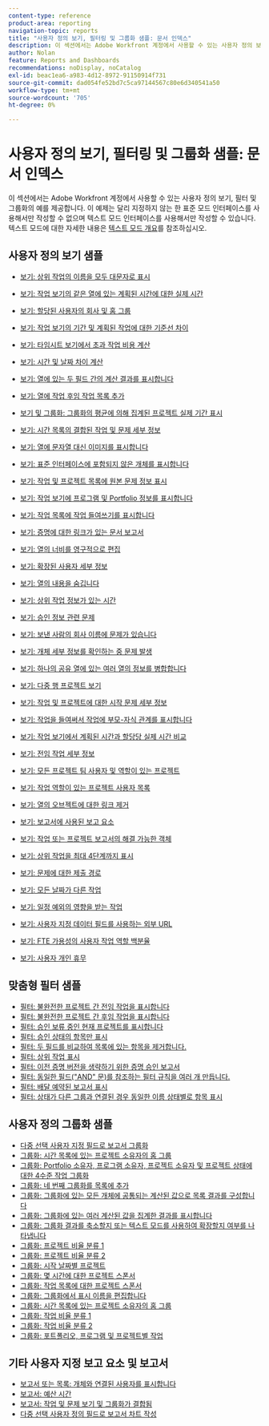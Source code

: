 ```yaml
---
content-type: reference
product-area: reporting
navigation-topic: reports
title: "사용자 정의 보기, 필터링 및 그룹화 샘플: 문서 인덱스"
description: 이 섹션에서는 Adobe Workfront 계정에서 사용할 수 있는 사용자 정의 보기, 필터 및 그룹화의 예를 제공합니다.
author: Nolan
feature: Reports and Dashboards
recommendations: noDisplay, noCatalog
exl-id: beac1ea6-a983-4d12-8972-91150914f731
source-git-commit: dad054fe52bd7c5ca97144567c80e6d340541a50
workflow-type: tm+mt
source-wordcount: '705'
ht-degree: 0%

---
```


# 사용자 정의 보기, 필터링 및 그룹화 샘플: 문서 인덱스

<!-- Audited: 12/2023 -->

<!--
<p data-mc-conditions="QuicksilverOrClassic.Draft mode">(NOTE: this used to be the content of this article but when I did the reorg of text mode for Kyna, Luke asked me to make this article a "TOC-proper article". I did not see much value in organizing this by objects.) </p>
-->

이 섹션에서는 Adobe Workfront 계정에서 사용할 수 있는 사용자 정의 보기, 필터 및 그룹화의 예를 제공합니다. 이 예제는 달리 지정하지 않는 한 표준 모드 인터페이스를 사용해서만 작성할 수 없으며 텍스트 모드 인터페이스를 사용해서만 작성할 수 있습니다. 텍스트 모드에 대한 자세한 내용은 [텍스트 모드 개요](../../../reports-and-dashboards/reports/text-mode/understand-text-mode.md)를 참조하십시오.

<!--
<p data-mc-conditions="QuicksilverOrClassic.Draft mode">(NOTE:&nbsp;below, drafted because not sure if the links are currently working - April 2022)</p>
-->

<!--
<p data-mc-conditions="QuicksilverOrClassic.Draft mode">For additional real-life text mode examples that other Workfront customers might have identified, visit the <a href="https://one.workfront.com/s/topic/0TO0z000000cdHmGAI/text-mode-reporting?tabset-21363=3" target="_blank">Text Mode Reporting Discussions</a> tab in&nbsp; Adobe Workfront One or join the <a href="https://one.workfront.com/s/community" target="_blank">Workfront Community</a> (requires logging in). &nbsp;</p>
-->

## 사용자 정의 보기 샘플

* [보기: 상위 작업의 이름을 모두 대문자로 표시](../../../reports-and-dashboards/reports/custom-view-filter-grouping-samples/column-show-name-parent-tasks-all-caps.md)
* [보기: 작업 보기의 같은 열에 있는 계획된 시간에 대한 실제 시간](../../../reports-and-dashboards/reports/custom-view-filter-grouping-samples/view-actual-hours-planned-hours-task-view.md)
* [보기: 할당된 사용자의 회사 및 홈 그룹](../../../reports-and-dashboards/reports/custom-view-filter-grouping-samples/view-assigned-users-company-home-group.md)
* [보기: 작업 보기의 기간 및 계획된 작업에 대한 기준선 차이](../../../reports-and-dashboards/reports/custom-view-filter-grouping-samples/view-baseline-variance-duration-planned-work-task-view.md)
* [보기: 타임시트 보기에서 초과 작업 비용 계산](../../../reports-and-dashboards/reports/custom-view-filter-grouping-samples/view-calculate-overtime-cost-timesheet-view.md)
* [보기: 시간 및 날짜 차이 계산](../../../reports-and-dashboards/reports/custom-view-filter-grouping-samples/view-calculate-time-and-date-differences.md)
* [보기: 열에 있는 두 필드 간의 계산 결과를 표시합니다](../../../reports-and-dashboards/reports/custom-view-filter-grouping-samples/view-calculation-between-two-fields.md)
* [보기: 열에 작업 후임 작업 목록 추가](../../../reports-and-dashboards/reports/custom-view-filter-grouping-samples/view-column-list-successors.md)
* [보기 및 그룹화: 그룹화의 평균에 의해 집계된 프로젝트 실제 기간 표시](../../../reports-and-dashboards/reports/custom-view-filter-grouping-samples/view-column-project-average-actual-duration-aggregated-grouping.md)
* [보기: 시간 목록의 결합된 작업 및 문제 세부 정보](../../../reports-and-dashboards/reports/custom-view-filter-grouping-samples/view-combined-task-issue-details-hour-list.md)
* [보기: 열에 문자열 대신 이미지를 표시합니다](../../../reports-and-dashboards/reports/custom-view-filter-grouping-samples/view-display-image-in-view.md)
* [보기: 표준 인터페이스에 포함되지 않은 개체를 표시합니다](../../../reports-and-dashboards/reports/custom-view-filter-grouping-samples/view-display-objects-not-in-standard-interface.md)
* [보기: 작업 및 프로젝트 목록에 원본 문제 정보 표시](../../../reports-and-dashboards/reports/custom-view-filter-grouping-samples/view-display-original-issue-info-task-project-list.md)
* [보기: 작업 보기에 프로그램 및 Portfolio 정보를 표시합니다](../../../reports-and-dashboards/reports/custom-view-filter-grouping-samples/view-display-program-portfolio-info-task-view.md)
* [보기: 작업 목록에 작업 들여쓰기를 표시합니다](../../../reports-and-dashboards/reports/custom-view-filter-grouping-samples/view-display-task-identations.md)
* [보기: 증명에 대한 링크가 있는 문서 보고서](../../../reports-and-dashboards/reports/custom-view-filter-grouping-samples/view-document-report-with-proof-link.md)
* [보기: 열의 너비를 영구적으로 편집](../../../reports-and-dashboards/reports/custom-view-filter-grouping-samples/view-edit-column-width-permanently.md)
* [보기: 확장된 사용자 세부 정보](../../../reports-and-dashboards/reports/custom-view-filter-grouping-samples/view-expanded-user-details.md)
* [보기: 열의 내용을 숨깁니다](../../../reports-and-dashboards/reports/custom-view-filter-grouping-samples/view-hide-column-content.md)
* [보기: 상위 작업 정보가 있는 시간](../../../reports-and-dashboards/reports/custom-view-filter-grouping-samples/view-hours-parent-task-information.md)
* [보기: 승인 정보 관련 문제](../../../reports-and-dashboards/reports/custom-view-filter-grouping-samples/view-issues-approval-information.md)
* [보기: 보낸 사람의 회사 이름에 문제가 있습니다](../../../reports-and-dashboards/reports/custom-view-filter-grouping-samples/view-issues-company-name-originator.md)
* [보기: 개체 세부 정보를 확인하는 중 문제 발생](../../../reports-and-dashboards/reports/custom-view-filter-grouping-samples/view-issues-resolving-object-details.md)
* [보기: 하나의 공유 열에 있는 여러 열의 정보를 병합합니다](../../../reports-and-dashboards/reports/custom-view-filter-grouping-samples/view-merge-columns.md)
* [보기: 다중 행 프로젝트 보기](../../../reports-and-dashboards/reports/custom-view-filter-grouping-samples/view-multi-row-project-view.md)
* [보기: 작업 및 프로젝트에 대한 시작 문제 세부 정보](../../../reports-and-dashboards/reports/custom-view-filter-grouping-samples/view-originating-issue-details-tasks-projects.md)
* [보기: 작업을 들여써서 작업에 부모-자식 관계를 표시합니다](../../../reports-and-dashboards/reports/custom-view-filter-grouping-samples/view-parent-child-relationship-by-indenting-tasks-with-custom-view.md)
* [보기: 작업 보기에서 계획된 시간과 할당당 실제 시간 비교](../../../reports-and-dashboards/reports/custom-view-filter-grouping-samples/view-planned-hours-actual-hours-assignment-task-view.md)
* [보기: 전임 작업 세부 정보](../../../reports-and-dashboards/reports/custom-view-filter-grouping-samples/view-predecessor-details.md)
* [보기: 모든 프로젝트 팀 사용자 및 역할이 있는 프로젝트](../../../reports-and-dashboards/reports/custom-view-filter-grouping-samples/view-project-all-project-team-users-roles.md)
* [보기: 작업 역할이 있는 프로젝트 사용자 목록](../../../reports-and-dashboards/reports/custom-view-filter-grouping-samples/view-project-user-list.md)
* [보기: 열의 오브젝트에 대한 링크 제거](../../../reports-and-dashboards/reports/custom-view-filter-grouping-samples/view-remove-link-to-object.md)

  <!--
  <li data-mc-conditions="QuicksilverOrClassic.Draft mode"> <p><a href="../../../reports-and-dashboards/reports/custom-view-filter-grouping-samples/view-report-delivery-details.md" class="MCXref xref" xrefformat="{para}">View: report delivery details</a> </p> </li>
  -->

* [보기: 보고서에 사용된 보고 요소](../../../reports-and-dashboards/reports/custom-view-filter-grouping-samples/view-reporting-elements-used-reports.md)
* [보기: 작업 또는 프로젝트 보고서의 해결 가능한 객체](../../../reports-and-dashboards/reports/custom-view-filter-grouping-samples/view-resolvable-objects-task-project-report.md)

  <!--
  <li data-mc-conditions="QuicksilverOrClassic.Draft mode"> <p><a href="../../../reports-and-dashboards/reports/custom-view-filter-grouping-samples/view-resource-pool-quick-links.md" class="MCXref xref" xrefformat="{para}">View: Resource Pool quick links</a> </p> </li>
  -->

* [보기: 상위 작업을 최대 4단계까지 표시](../../../reports-and-dashboards/reports/custom-view-filter-grouping-samples/view-show-parent-tasks-4-levels.md)
* [보기: 문제에 대한 제출 경로](../../../reports-and-dashboards/reports/custom-view-filter-grouping-samples/view-submission-path-issues.md)
* [보기: 모든 날짜가 다른 작업](../../../reports-and-dashboards/reports/custom-view-filter-grouping-samples/view-task-all-dates-variance.md)
* [보기: 일정 예외의 영향을 받는 작업](../../../reports-and-dashboards/reports/custom-view-filter-grouping-samples/view-tasks-impacted-schedule-exceptions.md)
* [보기: 사용자 지정 데이터 필드를 사용하는 외부 URL](../../../reports-and-dashboards/reports/custom-view-filter-grouping-samples/view-url-using-custom-data-field.md)
* [보기: FTE 가용성의 사용자 작업 역할 백분율](../../../reports-and-dashboards/reports/custom-view-filter-grouping-samples/view-user-job-role-percentage-fte-availability.md)
* [보기: 사용자 개인 휴무](../../../reports-and-dashboards/reports/custom-view-filter-grouping-samples/view-user-personal-time-off.md)

  <!--
  <li data-mc-conditions="QuicksilverOrClassic.Draft mode"> <p><a href="../../../reports-and-dashboards/reports/custom-view-filter-grouping-samples/view-username.md" class="MCXref xref" xrefformat="{para}">View: username</a> </p> </li>
  -->

## 맞춤형 필터 샘플

* [필터: 불완전한 프로젝트 간 전임 작업을 표시합니다](../../../reports-and-dashboards/reports/custom-view-filter-grouping-samples/filter-cross-project-predecessors.md)
* [필터: 불완전한 프로젝트 간 후임 작업을 표시합니다](../../../reports-and-dashboards/reports/custom-view-filter-grouping-samples/filter-cross-project-successors.md)
* [필터: 승인 보류 중인 현재 프로젝트를 표시합니다](../../../reports-and-dashboards/reports/custom-view-filter-grouping-samples/filter-current-projects-pending-approval.md)
* [필터: 승인 상태의 항목만 표시](../../../reports-and-dashboards/reports/custom-view-filter-grouping-samples/filter-for-items-in-approval-status.md)
* [필터: 두 필드를 비교하여 목록에 있는 항목을 제거합니다.](../../../reports-and-dashboards/reports/custom-view-filter-grouping-samples/filter-items-by-comparing-two-fields.md)
* [필터: 상위 작업 표시](../../../reports-and-dashboards/reports/custom-view-filter-grouping-samples/filter-parent-task-filter.md)
* [필터: 이전 증명 버전을 생략하기 위한 증명 승인 보고서](../../../reports-and-dashboards/reports/custom-view-filter-grouping-samples/filter-proof-approval-report.md)
* [필터: 동일한 필드(&quot;AND&quot; 문)를 참조하는 필터 규칙을 여러 개 만듭니다.](../../../reports-and-dashboards/reports/custom-view-filter-grouping-samples/filter-refrence-the-same-field-multiple-times.md)
* [필터: 배달 예약된 보고서 표시](../../../reports-and-dashboards/reports/custom-view-filter-grouping-samples/filter-report-delivery-filter.md)
* [필터: 상태가 다른 그룹과 연결된 경우 동일한 이름 상태별로 항목 표시](../../../reports-and-dashboards/reports/custom-view-filter-grouping-samples/filter-same-name-statuses-from-different-groups.md)

## 사용자 정의 그룹화 샘플

* [다중 선택 사용자 지정 필드로 보고서 그룹화](../../../reports-and-dashboards/reports/custom-view-filter-grouping-samples/grouping-by-multi-select-custom-field.md)
* [그룹화: 시간 목록에 있는 프로젝트 소유자의 홈 그룹](../../../reports-and-dashboards/reports/custom-view-filter-grouping-samples/grouping-home-group-project-owner-list-hours.md)
* [그룹화: Portfolio 소유자, 프로그램 소유자, 프로젝트 소유자 및 프로젝트 상태에 대한 4수준 작업 그룹화](../../../reports-and-dashboards/reports/custom-view-filter-grouping-samples/grouping-4-level-task-grouping.md)
* [그룹화: 네 번째 그룹화를 목록에 추가](../../../reports-and-dashboards/reports/custom-view-filter-grouping-samples/grouping-add-fourth-grouping.md)
* [그룹화: 그룹화에 있는 모든 개체에 공통되는 계산된 값으로 목록 결과를 구성합니다](../../../reports-and-dashboards/reports/custom-view-filter-grouping-samples/grouping-by-calculated-common-values.md)
* [그룹화: 그룹화에 있는 여러 계산된 값을 집계한 결과를 표시합니다](../../../reports-and-dashboards/reports/custom-view-filter-grouping-samples/grouping-calculation-between-two-fields-aggregated-in-grouping.md)
* [그룹화: 그룹화 결과를 축소할지 또는 텍스트 모드를 사용하여 확장할지 여부를 나타냅니다](../../../reports-and-dashboards/reports/custom-view-filter-grouping-samples/grouping-collapsed-or-expanded-results.md)
* [그룹화: 프로젝트 비율 분류 1](../../../reports-and-dashboards/reports/custom-view-filter-grouping-samples/grouping-project-percent-breakdown-1.md)
* [그룹화: 프로젝트 비율 분류 2](../../../reports-and-dashboards/reports/custom-view-filter-grouping-samples/grouping-project-percent-breakdown-2.md)
* [그룹화: 시작 날짜별 프로젝트](../../../reports-and-dashboards/reports/custom-view-filter-grouping-samples/grouping-projects-entry-date.md)
* [그룹화: 몇 시간에 대한 프로젝트 스폰서](../../../reports-and-dashboards/reports/custom-view-filter-grouping-samples/grouping-project-sponsor-hours.md)
* [그룹화: 작업 목록에 대한 프로젝트 스폰서](../../../reports-and-dashboards/reports/custom-view-filter-grouping-samples/grouping-project-sponsor-task-list.md)
* [그룹화: 그룹화에서 표시 이름을 편집합니다](../../../reports-and-dashboards/reports/custom-view-filter-grouping-samples/grouping-rename-grouping.md)
* [그룹화: 시간 목록에 있는 프로젝트 소유자의 홈 그룹](../../../reports-and-dashboards/reports/custom-view-filter-grouping-samples/grouping-home-group-project-owner-list-hours.md)
* [그룹화: 작업 비율 분류 1](../../../reports-and-dashboards/reports/custom-view-filter-grouping-samples/grouping-task-percent-breakdown-1.md)
* [그룹화: 작업 비율 분류 2](../../../reports-and-dashboards/reports/custom-view-filter-grouping-samples/grouping-task-percent-breakdown-2.md)
* [그룹화: 포트폴리오, 프로그램 및 프로젝트별 작업](../../../reports-and-dashboards/reports/custom-view-filter-grouping-samples/grouping-tasks-portfolio-program-project.md)

## 기타 사용자 지정 보고 요소 및 보고서

* [보고서 또는 목록: 개체와 연결된 사용자를 표시합니다](../../../reports-and-dashboards/reports/custom-view-filter-grouping-samples/display-object-users-in-report.md)
* [보고서: 예산 시간](../../../reports-and-dashboards/reports/custom-view-filter-grouping-samples/report-budgeted-hour.md)
* [보고서: 작업 및 문제 보기 및 그룹화가 결합됨](../../../reports-and-dashboards/reports/custom-view-filter-grouping-samples/report-combined-task-issue-view-grouping.md)
* [다중 선택 사용자 정의 필드로 보고서 차트 작성](../../../reports-and-dashboards/reports/custom-view-filter-grouping-samples/chart-report-by-multi-select-custom-field.md)

<!--
<div data-mc-conditions="QuicksilverOrClassic.Draft mode">
<h2>Hour</h2>
<p><a href="../../../reports-and-dashboards/reports/custom-view-filter-grouping-samples/view-combined-task-issue-details-hour-list.md" class="MCXref xref" xrefformat="{para}">View: combined task and issue details in an Hour list</a> </p>
<p>An Hour view which combines the Task and Issue name columns, as well as the Task and Issue work required (Planned Hours) using the <code>sharecol=true</code> line. This allows you to display the Planned Hours for both Tasks and Issues in one column. Because each hour entry can only be associated with either a Task or an Issue, you always have just one value in the shared column. In the case of an hour entry on a task, the issue reference will be null, and vice versa.</p>
<p><a href="../../../reports-and-dashboards/reports/custom-view-filter-grouping-samples/view-hours-parent-task-information.md" class="MCXref xref" xrefformat="{para}">View: hours with parent task information</a> </p>
<p>This Hour view displays the name of the task where the hours were logged as well as the name of the parent task.</p>
<p><a href="../../../reports-and-dashboards/reports/custom-view-filter-grouping-samples/grouping-project-sponsor-hours.md" class="MCXref xref" xrefformat="{para}">Grouping: Project Sponsor for hours</a> </p>
<p>This Hour grouping organizes hours by the sponsor of the project where the hours reside. The standard interface for Hour groupings does not provide a mapping to the project sponsor; it must be done through the Text Mode interface.</p>
<h2>Issue</h2>
<p><a href="../../../reports-and-dashboards/reports/custom-view-filter-grouping-samples/view-issues-approval-information.md" class="MCXref xref" xrefformat="{para}">View: issues with approval information</a> </p>
<p>This Issue view shows the approval process, step, names of the approvers, and the status of the Issue before the approval was granted. Some of these fields are not accessible through the standard interface builder.</p> 
<div data-mc-conditions="QuicksilverOrClassic.Draft mode">
<p>(NOTE: Luke: View: Entry Information (Edit)&nbsp;-</p>
<p>Hiding this article as everything in this view except for the Edit icons can be achieved in the UI. The icon is no longer supported.</p>
<p>This is the Entry Information issue view provided with Workfront. This view includes the 'Edit' icon in the second column.</p>
<p>View: Issue Detail Information&nbsp;-&nbsp;Hiding this as this is all UI now. The Edit button is no longer supported.</p>
<p>This is the Detail Information issue view provided with Workfront. The 'Edit' icon has been added to the second column.</p>
<p>View: Issue URL as External Link&nbsp;-&nbsp;Hiding this as this can be done from the UI and the URL column is no longer supported the way it is coded here.</p>
<p>This issue view displays the URL field for the issue as a _blank target.) </p>
</div>
<p><a href="../../../reports-and-dashboards/reports/custom-view-filter-grouping-samples/view-issues-company-name-originator.md" class="MCXref xref" xrefformat="{para}">View: issues with the company name of the originator</a> </p>
<p>This Issue view displays the company name associated with the user who submitted the issue.</p>
<p><a href="../../../reports-and-dashboards/reports/custom-view-filter-grouping-samples/view-issues-resolving-object-details.md" class="MCXref xref" xrefformat="{para}">View: issues with resolving object details</a> </p>
<p>This Issue view displays the name and percentage complete of the resolving object of the Issue, allowing the issue originator to have insight into the progress of the issue even without access to the resolving task or project.</p> 
<p data-mc-conditions="QuicksilverOrClassic.Draft mode">(NOTE:&nbsp;Luke: Program - hidden because the view is not supported in the new UI anymore)</p>
<h2>Project</h2>
<p><a href="../../../reports-and-dashboards/reports/custom-view-filter-grouping-samples/view-project-all-project-team-users-roles.md" class="MCXref xref" xrefformat="{para}">View: project with all project team users and roles</a> </p>
<p>This Project view shows a list of users and roles assigned to the project team.</p> 
<p data-mc-conditions="QuicksilverOrClassic.Draft mode">(NOTE:&nbsp;View: Business Case Export&nbsp;- hidden, because this view is not supported anymore.This was originally created to provide an option to export the business case directly from an emailed report -- the recipient will receive a report of new business cases created in the previous week each Monday morning and be able to export the business case PDF without having to navigate through the Workfront interface.) </p>
<p><a href="../../../reports-and-dashboards/reports/custom-view-filter-grouping-samples/filter-current-projects-pending-approval.md" class="MCXref xref" xrefformat="{para}">Filter: display your current projects pending approval</a> </p>
<p>This Project filter displays projects in the Current - Pending Approval status, where the logged in user is either the project sponsor or the portfolio manager.</p> 
<div data-mc-conditions="QuicksilverOrClassic.Draft mode">
<p>(NOTE: Grouping: Custom Fiscal Quarter&nbsp;- hiding this, because we now have custom quarters</p>
<p>This grouping organizes projects by a custom fiscal quarter the project starts in. This is done by changing the valuefield line to valueexpression and inputting an expression to the right of the equal (=) sign.</p>
<p>View: Help Desk Queues&nbsp;- hidden, because this view is not supported anymore.</p>
<p>This view, like the standard 'Help Desk' view, will create an issue by clicking on the project name.) </p>
</div>
<p><a href="../../../reports-and-dashboards/reports/custom-view-filter-grouping-samples/view-multi-row-project-view.md" class="MCXref xref" xrefformat="{para}">View: multi-row project View</a> </p>
<p>This Project view displays project information in a two row format. It employs the use of the <code>sharecol=true</code> line to combine multiple fields under the same column header. Additionally, it utilizes place holder columns that hold an HTML line break tag (<br/>) that forces the description to reside below the project name, for example.</p> 
<div data-mc-conditions="QuicksilverOrClassic.Draft mode">
<p>(NOTE: Filter: Owned By Me Project Ideas and Requests&nbsp;- hidden because this is available from the UI</p>
<p>The following filter displays projects in the Idea and Requested states where the logged in user is project owner (Project Manager).This is an important filter to have in your list of available filters because often project managers are not the people creating the projects they will be assigned to work on.) </p>
</div>
<p><a href="../../../reports-and-dashboards/reports/custom-view-filter-grouping-samples/grouping-project-percent-breakdown-1.md" class="MCXref xref" xrefformat="{para}">Grouping: project percent breakdown 1</a> </p>
<p>In this custom project grouping, you can display projects grouped by a range of their percent complete values. The breakdowns show percent complete value of 25 percent point increments: 0-25%, 25-50%, etc.</p>
<p><a href="../../../reports-and-dashboards/reports/custom-view-filter-grouping-samples/grouping-project-percent-breakdown-2.md" class="MCXref xref" xrefformat="{para}">Grouping: project percent breakdown 2</a> </p>
<p>In this custom project grouping, you can display projects grouped by a range of their percent complete values. The breakdowns show percent complete value of 10 percent point increments: 0-10%, 11-20%, 21-30% etc.</p>
<h2><span class="wysiwyg-font-size-large wysiwyg-color-black">Project User</span> </h2>
<p><a href="../../../reports-and-dashboards/reports/custom-view-filter-grouping-samples/view-project-user-list.md" class="MCXref xref" xrefformat="{para}">View: list of project users with job roles</a> </p>
<p> A project view that displays a list of all users associated with a project and the roles they fulfill on the project. </p>
<h2>Proof </h2>
<p><a href="../../../reports-and-dashboards/reports/custom-view-filter-grouping-samples/filter-proof-approval-report.md" class="MCXref xref" xrefformat="{para}">Filter:&nbsp;Proof Approval report to omit previous proof versions</a> </p>
<p>On a Proof Approval report, you can use the&nbsp;<strong>Is Current Document Version</strong> filter to include only the current versions of proofs waiting for your approval. </p>
<h2>Report</h2>
<div data-mc-conditions="QuicksilverOrClassic.Draft mode">
<p>(NOTE:&nbsp;View: Report Delivery Details&nbsp;-This code is no longer supported. Most fields are available through the UI.</p>
<p>This view shows specific details about the reports in your system that are scheduled for automatic delivery via email. You can see the last sent date along with the details about the format of the report and the delivery options you have set.)</p>
</div>
<p><a href="../../../reports-and-dashboards/reports/custom-view-filter-grouping-samples/filter-report-delivery-filter.md" class="MCXref xref" xrefformat="{para}">Filter: display reports scheduled for delivery</a> </p>
<p>This Report filter will show you all reports scheduled to be delivered automatically through the Workfront report delivery feature. It is best used with the standard Report List View.</p>
<p><a href="../../../reports-and-dashboards/reports/custom-view-filter-grouping-samples/view-reporting-elements-used-reports.md" class="MCXref xref" xrefformat="{para}">View: reporting elements used in reports</a> </p>
<p>This Report view displays the View, Filter, and Grouping used to build each report in Workfront in a text mode format.</p>
<p>You can see the fields or valueexpressions used in every element of the report.</p>
<h2>Task</h2>
<p><a href="../../../reports-and-dashboards/reports/custom-view-filter-grouping-samples/view-display-original-issue-info-task-project-list.md" class="MCXref xref" xrefformat="{para}">View: display original issue information on task and project lists</a> </p>
<p> This task view allows you to display information from the original issues on task lists, after the issues have been converted to the tasks. </p>
<p><a href="../../../reports-and-dashboards/reports/custom-view-filter-grouping-samples/view-actual-hours-planned-hours-task-view.md" class="MCXref xref" xrefformat="{para}">View: Actual Hours over Planned Hours in the same column of a task View</a> </p>
<p>This Task view provides an example of using the <code>sharecol=true</code> line for a column to display the immediately following column under the same column header. In this example the actual hours recorded are displayed over the planned hours for each task.</p>
<p><a href="../../../reports-and-dashboards/reports/custom-view-filter-grouping-samples/view-task-all-dates-variance.md" class="MCXref xref" xrefformat="{para}">View: task with All Dates variance</a> </p>
<p>This Task view is similar to the "All Dates" view provided with your Workfront account. The additions in the "Task with All Date Variance" view are the "Variance" columns which calculate the difference in days between the Planned & Projected Start Dates, Planned & Actual Start Dates, Planned & Projected Completion Dates, and Planned & Actual Completion Dates.</p>
<p><a href="../../../reports-and-dashboards/reports/custom-view-filter-grouping-samples/view-assigned-users-company-home-group.md" class="MCXref xref" xrefformat="{para}">View: assigned user's Company and Home Group</a> </p>
<p>This Task view displays the primary assigned resource's company and home (or default) group association. These are values that are not available in the drop down when creating a task view, but they are accessible through the application relationships as referenced in the Table of Database Relationships.</p>
<p><a href="../../../reports-and-dashboards/reports/custom-view-filter-grouping-samples/view-baseline-variance-duration-planned-work-task-view.md" class="MCXref xref" xrefformat="{para}">View: baseline variance for Duration and Planned Work in a task View</a> </p>
<p>This Task view not only displays task information with baseline task information, it also shows the difference between duration and the default baseline duration, and the difference between the planned work and the default baseline planned work.</p>
<p><a href="../../../reports-and-dashboards/reports/custom-view-filter-grouping-samples/view-column-list-successors.md" class="MCXref xref" xrefformat="{para}">View: add a list of task successors in a column</a> </p>
<p>You can add a column to a task view, to show a list of the successors of the tasks. The "Task Successors" column includes the number of the successor as well as the name.</p>
<p><a href="../../../reports-and-dashboards/reports/custom-view-filter-grouping-samples/filter-cross-project-predecessors.md" class="MCXref xref" xrefformat="{para}">Filter: display incomplete cross-project predecessors</a> </p>
<p>This Task filter returns incomplete Cross-Project Predecessors.</p>
<p><a href="../../../reports-and-dashboards/reports/custom-view-filter-grouping-samples/filter-cross-project-successors.md" class="MCXref xref" xrefformat="{para}">Filter: display incomplete cross-project successors</a> </p>
<p>This Task filter returns incomplete Cross-Project Successors.</p>
<p><a href="../../../reports-and-dashboards/reports/custom-view-filter-grouping-samples/view-url-using-custom-data-field.md" class="MCXref xref" xrefformat="{para}">View: external URL using custom data field</a> </p>
<p>This view displays the text input into a custom data parameter on a task as a link to a page external to Workfront.</p>
<p><a href="../../../reports-and-dashboards/reports/custom-view-filter-grouping-samples/view-originating-issue-details-tasks-projects.md" class="MCXref xref" xrefformat="{para}">View: originating issue details for tasks and projects</a> </p>
<p>When an issue is converted into a task a resolving object relationship is established between the task and the issue. This Task view displays some of the details of the issue that resolves when the task completes.</p>
<p><a href="../../../reports-and-dashboards/reports/custom-view-filter-grouping-samples/filter-parent-task-filter.md" class="MCXref xref" xrefformat="{para}">Filter: display parent tasks</a> </p>
<p>This Task filter will filter out all parent tasks in your list and only show working tasks.</p>
<p><a href="../../../reports-and-dashboards/reports/custom-view-filter-grouping-samples/view-show-parent-tasks-4-levels.md" class="MCXref xref" xrefformat="{para}">View: show parent tasks up to 4 levels deep</a> </p>
<p>This Task view shows the task name and (if they exist) parent tasks up four levels deep on the project plan.</p>
<p><a href="../../../reports-and-dashboards/reports/custom-view-filter-grouping-samples/grouping-tasks-portfolio-program-project.md" class="MCXref xref" xrefformat="{para}">Grouping: tasks by portfolio, program, and project</a> </p>
<p>This grouping organizes tasks by the Portfolio and Program where the projects are assigned.</p>
<p><a href="../../../reports-and-dashboards/reports/custom-view-filter-grouping-samples/grouping-4-level-task-grouping.md" class="MCXref xref" xrefformat="{para}">Grouping: 4-level task grouping for Portfolio Owner, Program Owner, Project Owner, and Project Status</a> </p>
<p>This Task grouping provides four levels of grouping. In this case, tasks are grouped by Portfolio Owner, Program Owner, Project Owner, and Project Status. You can only have up to three levels of grouping using the standard interface. To add a fourth level, you must use text mode.</p>
<p><a href="../../../reports-and-dashboards/reports/custom-view-filter-grouping-samples/view-predecessor-details.md" class="MCXref xref" xrefformat="{para}">View: predecessor details</a> </p>
<p>This Task view shows details of the predecessors of the tasks using a collection view. In a collection view, you can display information about objects that are in a "one to many" relationship. In this case, each task can have multiple predecessors. The view displays the name of the tasks, as well as its Predecessors' Names, Predecessors' Project Names, Predecessors' Planned Completion Dates, and Predecessors' Statuses.</p>
<p><a href="../../../reports-and-dashboards/reports/custom-view-filter-grouping-samples/grouping-tasks-portfolio-program-project.md" class="MCXref xref" xrefformat="{para}">Grouping: tasks by portfolio, program, and project</a> </p>
<p>Use this grouping in a task report, to group the tasks by the portfolio and then the program of the projects they belong to.</p>
<p><a href="../../../reports-and-dashboards/reports/custom-view-filter-grouping-samples/grouping-project-sponsor-task-list.md" class="MCXref xref" xrefformat="{para}">Grouping: Project Sponsor for a task list</a> </p>
<p>This Task grouping allows you to group tasks by the Project Sponsor.</p>
<p><a href="../../../reports-and-dashboards/reports/custom-view-filter-grouping-samples/view-planned-hours-actual-hours-assignment-task-view.md" class="MCXref xref" xrefformat="{para}">View: Planned Hours vs. Actual Hours per assignment in a task view</a> </p>
<p>This Task view displays the total Planned Hours of a task, the number of Planned Hours allocated to each assignee, the total Actual Hours, and the number of Actual Hours logged by each assignee.</p>
<p><a href="../../../reports-and-dashboards/reports/custom-view-filter-grouping-samples/grouping-task-percent-breakdown-1.md" class="MCXref xref" xrefformat="{para}">Grouping: task percent breakdown 1</a> </p>
<p>In this custom task grouping, you can display tasks grouped by a range of their percent complete values. The breakdowns show percent complete value of 25 percent point increments: 0-25%, 26-50%, etc.</p>
<p><a href="../../../reports-and-dashboards/reports/custom-view-filter-grouping-samples/grouping-task-percent-breakdown-2.md" class="MCXref xref" xrefformat="{para}">Grouping: task percent breakdown 2</a> </p>
<p>In this custom task grouping, you can display tasks grouped by a range of their percent complete values. The breakdowns show percent complete value of 10 percent point increments: 0-10%, 11-20%, etc.</p>
<p><a href="../../../reports-and-dashboards/reports/custom-view-filter-grouping-samples/view-tasks-impacted-schedule-exceptions.md" class="MCXref xref" xrefformat="{para}">View: tasks impacted by schedule exceptions</a> </p>
<p>This Task view identifies tasks that will have to complete late because of weekends, Personal Time Off, or other schedule exceptions.</p>
<p><a href="../../../reports-and-dashboards/reports/custom-view-filter-grouping-samples/column-show-name-parent-tasks-all-caps.md" class="MCXref xref" xrefformat="{para}">View: show name of parent tasks as all caps</a> </p>
<p>You can add this column to a task view to display the name of the parent tasks in all capital letters.</p>
<h2>User</h2>
<p><a href="../../../reports-and-dashboards/reports/custom-view-filter-grouping-samples/view-expanded-user-details.md" class="MCXref xref" xrefformat="{para}">View: expanded user details</a> </p>
<p>This User view displays information about your users. In addition to their name, access levels and Company, it also shows lists of their Groups, Teams, and Job Roles.</p>
<p><a href="../../../reports-and-dashboards/reports/custom-view-filter-grouping-samples/view-user-personal-time-off.md" class="MCXref xref" xrefformat="{para}">View: user personal time off</a> </p>
<p>This User view shows a list of future days which have been marked for Time-Off by users. The view includes lists of the users' job roles, teams, and groups, in addition to their name, access level, and Company.</p>
<p><a href="../../../reports-and-dashboards/reports/custom-view-filter-grouping-samples/view-user-job-role-percentage-fte-availability.md" class="MCXref xref" xrefformat="{para}">View: user Job Role percentage of FTE availability</a> </p>
<p>This User column displays a list of the Job Roles the user is associated with as well as the percentage of FTE availability for each job role, as defined in the user </p> 
<div data-mc-conditions="QuicksilverOrClassic.Draft mode">
<p>(NOTE: <p>You can share Filters, Views, and Groupings with other users.</p></p>
<p><p>When a Filter, View, or Grouping is shared with you, you can apply that Filter, View, or Grouping to your lists. Depending on the access granted to you, you might be able to modify it and share it with other users.</p></p>
<p><p>For information about how to create a Filter, View, or Grouping, see <a href="/hc/en-us/articles/216654218" target="_blank" rel="noopener">"Creating and Customizing Filters,"</a> <a href="/hc/en-us/articles/216653848" target="_blank" rel="noopener">"Creating and Customizing Views,"</a> and <a href="/hc/en-us/articles/217202717" target="_blank" rel="noopener">"Creating and Customizing Groupings."</a></p></p>
<p><ul></p>
<p><li><a href="#sharing-a-filter-view-or-grouping">Sharing a Filter, View, or Grouping</a></li></p>
<p><li><a href="#viewing-a-filter-view-or-grouping-that-has-been-shared-with-you">Viewing a Filter, View, or Grouping That Has Been Shared with You</a></li></p>
<p><li><a href="#removing-a-shared-filter-view-or-grouping">Removing a Shared Filter, View, or Grouping</a></li></p>
<p></ul></p>
<p><p><span class="wysiwyg-font-size-x-large">Sharing a Filter, View, or Grouping</span></p></p>
<p><ol></p>
<p><li>Click the <strong>Filter</strong>, <strong>View</strong>, or <strong>Grouping</strong> drop-down menu, then select the Filter, View, or Grouping you want to share.</li></p>
<p><li>Click the <strong>Filter</strong>, <strong>View</strong>, or <strong>Grouping</strong> drop-down menu again, then click <strong>Share Filter</strong>, <strong>Share View</strong>, or <strong>Share Grouping</strong>.<br />The Filter Access, View Access, or Grouping Access dialog box is displayed.<br /><img src="/hc/en-us/article_attachments/209683908/share_filterviewgrouping.png" alt="" /></li></p>
<p><li>Complete either of the following, depending on who you want to share with:</li></p>
<p><ul></p>
<p><li><strong>To share with individual users, teams, roles, groups, or companies:</strong> In the provided field, begin typing the name of the user, team, role, group, or company you want to share with, then click the name when it appears in the drop-down list.<br />Repeat this process to share access with multiple users, teams, roles, groups, or companies.</li></p>
<p><li><strong>To share with all users in the system:</strong> Click the <strong>Settings</strong> icon, then click <strong>Make this visible system-wide</strong>.<br />Your administrator must select the Share System-wide option for this option to be available.&nbsp;For more information,&nbsp;see <a href="/hc/en-us/articles/217179297" target="_blank" rel="noopener">"Creating or Modifying Access Levels"</a> and&nbsp;<a href="/hc/en-us/articles/217179407" target="_blank" rel="noopener">"Reporting Permissions."</a></li></p>
<p></ul></p>
<p><li>(Conditional) If you are sharing with individual users, teams, roles, groups, or companies, click the drop-down menu to define the level of access you want to grant. <br /><img src="/hc/en-us/article_attachments/209684008/share_filterviewgrouping_dropdown.png" alt="" /><br />You can select from the following options:<br /><strong>View it:</strong> Select this option to allow the share recipients only to use the shared Filter, View, or Grouping. When this option is selected, recipients cannot make any modifications to the shared item.<br /><strong>Manage it:</strong> Select this option to allow the share recipients to use and modify the shared Filter, View, or Grouping.<br /><strong>Share:</strong> Click <strong>Advanced Settings</strong>, then select or deselect the <strong>Share</strong> option, depending on whether you want the share recipients to be able to share with others.</li></p>
<p><li>Click <strong>Save</strong>.<br />Users can access the shared Filter, View, or Grouping as described in <a href="#viewing-a-filter-view-or-grouping-that-has-been-shared-with-you">"Viewing a Filter, View, or Grouping That Has Been Shared with You."</a><br />Users who you share the Filter, View, or Grouping with can access the shared Filter, View, or Grouping by clicking&nbsp;the <strong>Filter</strong>, <strong>View</strong>, or <strong>Grouping</strong> drop-down menu and scrolling down to&nbsp;the <strong>Shared with me</strong> section.</li></p>
<p></ol></p>
<p><p><span class="wysiwyg-font-size-x-large">Viewing a Filter, View, or Grouping That Has Been Shared with You</span></p></p>
<p><p><span class="wysiwyg-font-size-x-large wysiwyg-font-size-medium">You can access the Filters, Views, or Groupings that have been shared with you.</span></p></p>
<p><ol></p>
<p><li>Navigate to the object where you want to view the shared Filter, View, or Grouping.</li></p>
<p><li>Click&nbsp;the <strong>Filter</strong>, <strong>View</strong>, or <strong>Grouping</strong> drop-down menu and scroll&nbsp;down to&nbsp;the <strong>Shared with me</strong> section.<br /><img src="/hc/en-us/article_attachments/209786067/shared_filterviewgrouping_accessing.png" alt="" /><br />The Filter, View, or Grouping is applied to the object you are viewing.</li></p>
<p></ol></p>
<p><p><span class="wysiwyg-font-size-x-large">Removing&nbsp;a Shared Filter, View, or Grouping</span></p></p>
<p><p>For information about how to remove&nbsp;a shared filter, view, or grouping, see the following sections:</p></p>
<p><ul></p>
<p><li>"Removing a Filter" in <a href="/hc/en-us/articles/216654218" target="_blank" rel="noopener">"Creating and Customizing Filters"</a></li></p>
<p><li>"Removing a View" in <a href="/hc/en-us/articles/216653848" target="_blank" rel="noopener">"Creating and Customizing Views"</a></li></p>
<p><li>"Removing a Grouping" in <a href="/hc/en-us/articles/217202717" target="_blank" rel="noopener">"Creating and Customizing Groupings"</a></li></p>
<p></ul> )</p>
</div>
<h2>Work Item</h2>
<p><a href="../../../reports-and-dashboards/reports/custom-view-filter-grouping-samples/report-combined-task-issue-view-grouping.md" class="MCXref xref" xrefformat="{para}">Report: combined task and issue View and Grouping</a> </p>
<p>This Work Item report shows both tasks and issues which users have accepted to work on in one report. It is best when combined with a custom grouping.</p>
</div>
-->

